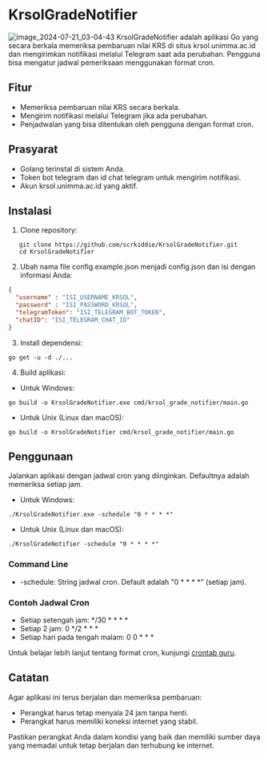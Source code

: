 # KrsolGradeNotifier
![image_2024-07-21_03-04-43](https://github.com/user-attachments/assets/42c21a65-66f6-4e1a-927e-999fd8a5901a)
KrsolGradeNotifier adalah aplikasi Go yang secara berkala memeriksa pembaruan nilai KRS di situs krsol.unimma.ac.id dan mengirimkan notifikasi melalui Telegram saat ada perubahan. Pengguna bisa mengatur jadwal pemeriksaan menggunakan format cron.
## Fitur

* Memeriksa pembaruan nilai KRS secara berkala.
* Mengirim notifikasi melalui Telegram jika ada perubahan.
* Penjadwalan yang bisa ditentukan oleh pengguna dengan format cron.

## Prasyarat

* Golang terinstal di sistem Anda.
* Token bot telegram dan id chat telegram untuk mengirim notifikasi.
* Akun krsol.unimma.ac.id yang aktif.

## Instalasi

1. Clone repository:
```shell
   git clone https://github.com/scrkiddie/KrsolGradeNotifier.git
   cd KrsolGradeNotifier
```
2. Ubah nama file config.example.json menjadi config.json dan isi dengan informasi Anda:

```json
{
  "username" : "ISI_USERNAME_KRSOL",
  "password" : "ISI_PASSWORD_KRSOL",
  "telegramToken": "ISI_TELEGRAM_BOT_TOKEN",
  "chatID": "ISI_TELEGRAM_CHAT_ID"
}
```
3. Install dependensi:
```shell
go get -u -d ./...
```
4. Build aplikasi:
- Untuk Windows:
```shell
go build -o KrsolGradeNotifier.exe cmd/krsol_grade_notifier/main.go
```
- Untuk Unix (Linux dan macOS):
```shell
go build -o KrsolGradeNotifier cmd/krsol_grade_notifier/main.go
```
## Penggunaan
Jalankan aplikasi dengan jadwal cron yang diinginkan. Defaultnya adalah memeriksa setiap jam.

- Untuk Windows:
```shell
./KrsolGradeNotifier.exe -schedule "0 * * * *"
```
- Untuk Unix (Linux dan macOS):
```shell
./KrsolGradeNotifier -schedule "0 * * * *"
```
###  Command Line
- -schedule: String jadwal cron. Default adalah "0 * * * *" (setiap jam).
### Contoh Jadwal Cron
* Setiap setengah jam: */30 * * * *
* Setiap 2 jam: 0 */2 * * *
* Setiap hari pada tengah malam: 0 0 * * *

Untuk belajar lebih lanjut tentang format cron, kunjungi [crontab guru](https://crontab.guru/).
## Catatan
Agar aplikasi ini terus berjalan dan memeriksa pembaruan:
* Perangkat harus tetap menyala 24 jam tanpa henti.
* Perangkat harus memiliki koneksi internet yang stabil.

Pastikan perangkat Anda dalam kondisi yang baik dan memiliki sumber daya yang memadai untuk tetap berjalan dan terhubung ke internet.